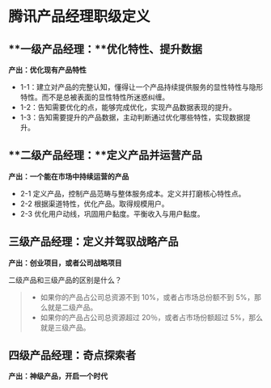 # 腾讯产品经理职级定义

## **一级产品经理：**优化特性、提升数据

**产出：优化现有产品特性**

* 1-1：建立对产品的完整认知，懂得让一个产品持续提供服务的显性特性与隐形特性。而不是总被表面的显性特性所迷惑纠缠。
* 1-2：告知需要优化的点，能够完成优化，实现产品数据表现的提升。
* 1-3：告知需要提升的产品数据，主动判断通过优化哪些特性，实现数据提升。

## **二级产品经理：**定义产品并运营产品

**产出：一个能在市场中持续运营的产品**

* 2-1 定义产品，控制产品范畴与整体服务成本。定义并打磨核心特性点。
* 2-2 根据渠道特性，优化产品。取得规模用户。
* 2-3 优化用户动线，巩固用户黏度。平衡收入与用户黏度。

## **三级产品经理：定义并驾驭战略产品**

**产出：创业项目，或者公司战略项目**

二级产品和三级产品的区别是什么？

> * 如果你的产品占公司总资源不到 10%，或者占市场总份额不到 5%，那么就是二级产品。
> * 如果你的产品占公司总资源超过 20％，或者占市场份额超过 5%，那么就是三级产品。

## **四级产品经理：奇点探索者**

**产出：神级产品，开启一个时代**

